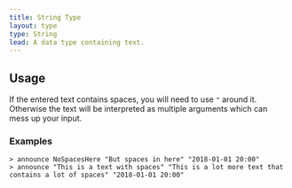 ```yaml
---
title: String Type
layout: type
type: String
lead: A data type containing text.
---
```


## Usage
If the entered text contains spaces, you will need to use `"` around it. Otherwise the text will be interpreted as multiple arguments which can mess up your input.

### Examples
```
> announce NoSpacesHere "But spaces in here" "2018-01-01 20:00"
> announce "This is a text with spaces" "This is a lot more text that contains a lot of spaces" "2018-01-01 20:00"
```
